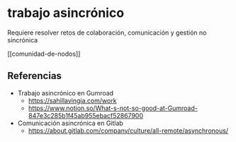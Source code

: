 # trabajo asincrónico
Requiere resolver retos de colaboración, comunicación y gestión no sincrónica

[[comunidad-de-nodos]]

## Referencias

- Trabajo asincrónico en Gumroad
    - https://sahillavingia.com/work
    - https://www.notion.so/What-s-not-so-good-at-Gumroad-847e3c285b1f45ab955ebacf52867900
- Comunicación asincrónica en Gitlab
    - https://about.gitlab.com/company/culture/all-remote/asynchronous/
